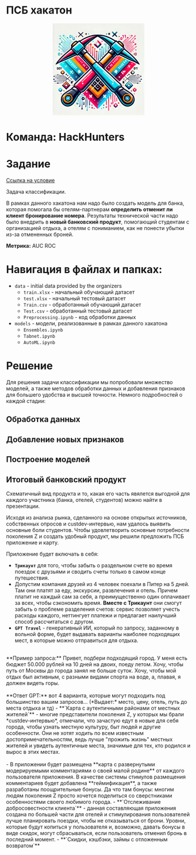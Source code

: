 # ПСБ хакатон
<p align="center">
<img src="https://github.com/AndrewsCollider/PSB_hackathon/blob/main/Team_logo.png" width="250" height="250" class="center">

  # Команда: HackHunters
</p>

# Задание 

[Ссылка на условие](https://ai.hse.ru/hacks/psb24)

Задача классификации.

В рамках данного хакатона нам надо было создать модель для банка, которая помогала бы отелям-партнерам **определить отменит ли клиент бронирование номера**. Результаты технической части надо было внедрить в **новый банковский продукт**, помогающий студентам с организацией отдыха, а отелям с пониманием, как не понести убытки из-за отмененных броней.

**Метрика:** AUC ROC

# Навигация в файлах и папках:
- `data` - initial data provided by the organizers
  - `train.xlsx` - начальный обучающий датасет
  - `test.xlsx` - начальный тестовый датасет
  - `Train.csv` - обработанный обучающий датасет
  - `Test.csv` - обработанный тестовый датасет
  - `Preprocessing.ipynb` - код обработки данных
- `models` - модели, реализованные в рамках данного хакатона
  - `Ensembles.ipynb`
  - `Tabnet.ipynb`
  - `AutoML.ipynb`

# Решение
Для решения задачи классификации мы попробовали множество моделей, а также методов обработки данных и добавления признаков для большего удобства и высшей точности. Немного подробностей о каждой стадии:

## Обработка данных

## Добавление новых признаков

## Построение моделей

## Итоговый банковский продукт
Схематичный вид продукта и то, какая его часть явялется выгодной для каждого участника (банка, отелей, студентов) можно найти в презентации. 

Исходя из анализа рынка, сделанного на основе открытых источников, собственных опросов и custdev-интервью, нам удалось выявить основные боли студентов. Чтобы удовлетворить основные потребности поколения Z и создать удобный продукт, мы решили предложить ПСБ приложение и карту.

Приложение будет включать в себя:
- **`Трикаунт`** для того, чтобы забыть о раздельном счете во время поездок с друзьями и сводить счеты только в самом конце путешествия.
-   Допустим компания друзей из 4 человек поехали в Питер на 5 дней. Там они платят за еду, экскурсии, развлечения и отель. Причем платит не каждый сам за себя, а преимущественно один оплачивает за всех, чтобы сэкономить время. **Вместе с Трикаунт** они смогут забыть о проблеме разделения счетов: сервис позволяет учесть расходы каждого, неттингует платежи и предлагает наилучший способ рассчитаться с другом.
- **`GPT Travel`** - генеративный ИИ, который по запросу, заданному в вольной форме, будет выдавать варианты наиболее подходящих мест, в которые можно отправиться для отдыха. <br>
<br>
**Пример запроса:** Привет, подбери подходящий город. У меня есть бюджет 50.000 рублей на 10 дней на двоих, поеду летом. Хочу, чтобы путь от Москвы до города занял не больше суток. Хочу, чтобы мой отдых был активным, c разными видами спорта на воде, а, плавая, я должен видеть горы. <br>
<br>
**Ответ GPT:** вот 4 варианта, которые могут подходить под большинство вашим запросов... (*Выдает:* место, цену, отель, путь до места отдыха и тд)
- **`Карта с аутентичными районами от местных жителей`** - многие представители поколения Z, у которых мы брали *custdev-интервью*, отмечали, что зачастую едут в новые для себя города, чтобы узнать местную культуру, быт людей и другие особенности. Они не хотят ходить по всем известным достопримечательностям, ведь лучше "прожить жизнь" местных жителей и увидеть аутентичные места, значимые для тех, кто родился и вырос в этих местах.<br>
<br>
- В приложении будет размещена **карта с развернутыми модерируемыми комментариями о своей малой родине** от каждого пользователя приложения. В качестве системы стимулов размещения комментариев будет добавлена **геймификация**, а также разработаны поощрительные бонусы. Да что там бонусы: многим людям поколения Z просто хочется поделиться со сверстниками особенностями своего любимого города.
- **`Отслеживание добросовестности клиента`** - данная составляющая приложения создана по большей части для отелей и стимулирования пользователей лучше планировать поездки, чтобы не отказываться от брони. Уровни, которые будут копиться у пользователя и, возможно, давать бонусы в виде скидок, могут сбрасываться, если пользователь отменил бронь в последний момент.
- **`Скидки, кэшбэки, займы с отложенным возвратом`**

